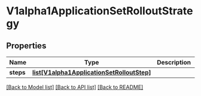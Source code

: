 # V1alpha1ApplicationSetRolloutStrategy

## Properties
Name | Type | Description | Notes
------------ | ------------- | ------------- | -------------
**steps** | [**list[V1alpha1ApplicationSetRolloutStep]**](V1alpha1ApplicationSetRolloutStep.md) |  | [optional] 

[[Back to Model list]](../README.md#documentation-for-models) [[Back to API list]](../README.md#documentation-for-api-endpoints) [[Back to README]](../README.md)


